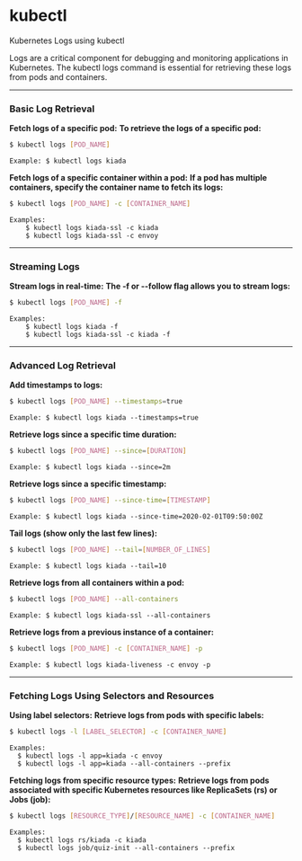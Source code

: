 # kubectl

Kubernetes Logs using kubectl

Logs are a critical component for debugging and monitoring applications in Kubernetes. The kubectl logs command is essential for retrieving these logs from pods and containers.

---
### Basic Log Retrieval

**Fetch logs of a specific pod:**
**To retrieve the logs of a specific pod:**

```bash
$ kubectl logs [POD_NAME]
```

    Example: $ kubectl logs kiada

**Fetch logs of a specific container within a pod:**
**If a pod has multiple containers, specify the container name to fetch its logs:**

```bash
$ kubectl logs [POD_NAME] -c [CONTAINER_NAME]
```

    Examples:
        $ kubectl logs kiada-ssl -c kiada
        $ kubectl logs kiada-ssl -c envoy

---
### Streaming Logs

**Stream logs in real-time:**
**The -f or --follow flag allows you to stream logs:**

```bash
$ kubectl logs [POD_NAME] -f
```

    Examples:
        $ kubectl logs kiada -f
        $ kubectl logs kiada-ssl -c kiada -f

---
### Advanced Log Retrieval

**Add timestamps to logs:**

```bash
$ kubectl logs [POD_NAME] --timestamps=true
```

    Example: $ kubectl logs kiada --timestamps=true

**Retrieve logs since a specific time duration:**

```bash
$ kubectl logs [POD_NAME] --since=[DURATION]
```

    Example: $ kubectl logs kiada --since=2m

**Retrieve logs since a specific timestamp:**

```bash
$ kubectl logs [POD_NAME] --since-time=[TIMESTAMP]
```

    Example: $ kubectl logs kiada --since-time=2020-02-01T09:50:00Z

**Tail logs (show only the last few lines):**

```bash
$ kubectl logs [POD_NAME] --tail=[NUMBER_OF_LINES]
```

    Example: $ kubectl logs kiada --tail=10

**Retrieve logs from all containers within a pod:**

```bash
$ kubectl logs [POD_NAME] --all-containers
```

    Example: $ kubectl logs kiada-ssl --all-containers

**Retrieve logs from a previous instance of a container:**

```bash
$ kubectl logs [POD_NAME] -c [CONTAINER_NAME] -p
```

    Example: $ kubectl logs kiada-liveness -c envoy -p

---
### Fetching Logs Using Selectors and Resources

**Using label selectors:**
**Retrieve logs from pods with specific labels:**

```bash
$ kubectl logs -l [LABEL_SELECTOR] -c [CONTAINER_NAME]
```

    Examples:
      $ kubectl logs -l app=kiada -c envoy
      $ kubectl logs -l app=kiada --all-containers --prefix

**Fetching logs from specific resource types:**
**Retrieve logs from pods associated with specific Kubernetes resources like ReplicaSets (rs) or Jobs (job):**

```bash
$ kubectl logs [RESOURCE_TYPE]/[RESOURCE_NAME] -c [CONTAINER_NAME]
```

    Examples:
      $ kubectl logs rs/kiada -c kiada
      $ kubectl logs job/quiz-init --all-containers --prefix

